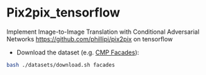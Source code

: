# Pix2pix_tensorflow
Implement Image-to-Image Translation with Conditional Adversarial Networks   https://github.com/phillipi/pix2pix on tensorflow



- Download the dataset (e.g. [CMP Facades](http://cmp.felk.cvut.cz/~tylecr1/facade/)):
```bash
bash ./datasets/download.sh facades